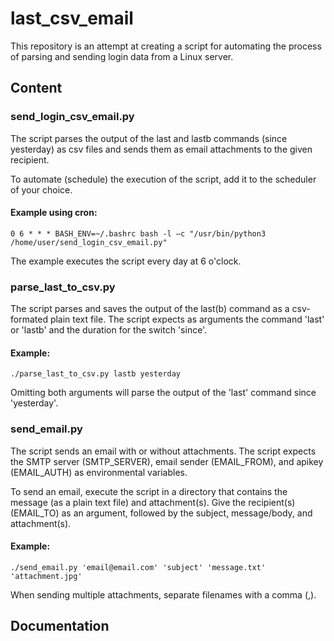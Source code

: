 # last_csv_email

This repository is an attempt at creating a script for automating the process 
of parsing and sending login data from a Linux server.

## Content	

### send_login_csv_email.py
The script parses the output of the last and lastb commands (since yesterday) 
as csv files and sends them as email attachments to the given recipient.

To automate (schedule) the execution of the script, add it to the scheduler of 
your choice.

#### Example using cron:
`0 6 * * * BASH_ENV=~/.bashrc bash -l –c "/usr/bin/python3 /home/user/send_login_csv_email.py"`

The example executes the script every day at 6 o'clock.

### parse_last_to_csv.py 
The script parses and saves the output of the last(b) command as a csv-formated 
plain text file. The script expects as arguments the command 'last' or 'lastb' 
and the duration for the switch 'since'.

#### Example:
`./parse_last_to_csv.py lastb yesterday`

Omitting both arguments will parse the output of the 'last' command since 
'yesterday'.

### send_email.py 
The script sends an email with or without attachments. The script expects 
the SMTP server (SMTP_SERVER), email sender (EMAIL_FROM), and apikey 
(EMAIL_AUTH) as environmental variables. 

To send an email, execute the script in a directory that contains the message 
(as a plain text file) and attachment(s). Give the recipient(s) (EMAIL_TO) 
as an argument, followed by the subject, message/body, and attachment(s).

#### Example: 
`./send_email.py 'email@email.com' 'subject' 'message.txt' 'attachment.jpg'`

When sending multiple attachments, separate filenames with a comma (,).

## Documentation

